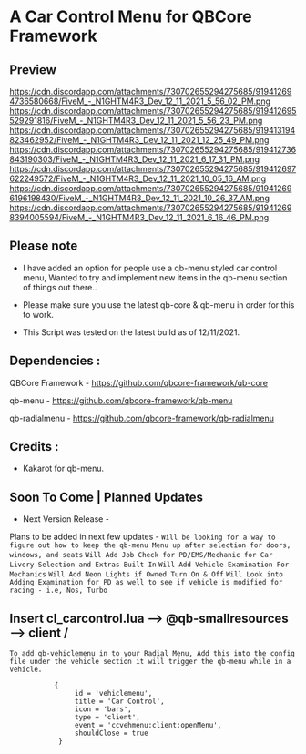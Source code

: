 # A Car Control Menu for QBCore Framework

## Preview 
https://cdn.discordapp.com/attachments/730702655294275685/919412694736580668/FiveM_-_N1GHTM4R3_Dev_12_11_2021_5_56_02_PM.png
https://cdn.discordapp.com/attachments/730702655294275685/919412695529291816/FiveM_-_N1GHTM4R3_Dev_12_11_2021_5_56_23_PM.png
https://cdn.discordapp.com/attachments/730702655294275685/919413194823462952/FiveM_-_N1GHTM4R3_Dev_12_11_2021_12_25_49_PM.png
https://cdn.discordapp.com/attachments/730702655294275685/919412736843190303/FiveM_-_N1GHTM4R3_Dev_12_11_2021_6_17_31_PM.png
https://cdn.discordapp.com/attachments/730702655294275685/919412697622249572/FiveM_-_N1GHTM4R3_Dev_12_11_2021_10_05_16_AM.png
https://cdn.discordapp.com/attachments/730702655294275685/919412696196198430/FiveM_-_N1GHTM4R3_Dev_12_11_2021_10_26_37_AM.png
https://cdn.discordapp.com/attachments/730702655294275685/919412698394005594/FiveM_-_N1GHTM4R3_Dev_12_11_2021_6_16_46_PM.png


## Please note

- I have added an option for people use a qb-menu styled car control menu, Wanted to try and implement new items in the qb-menu section of things out there..

- Please make sure you use the latest qb-core & qb-menu in order for this to work.

- This Script was tested on the latest build as of 12/11/2021.


## Dependencies :

QBCore Framework - https://github.com/qbcore-framework/qb-core

qb-menu - https://github.com/qbcore-framework/qb-menu 

qb-radialmenu - https://github.com/qbcore-framework/qb-radialmenu


## Credits : 

- Kakarot for qb-menu.

## Soon To Come | Planned Updates

- Next Version Release - 

Plans to be added in next few updates - 
`Will be looking for a way to figure out how to keep the qb-menu Menu up after selection for doors, windows, and seats`
`Will Add Job Check for PD/EMS/Mechanic for Car Livery Selection and Extras Built In`
`Will Add Vehicle Examination For Mechanics`
`Will Add Neon Lights if Owned Turn On & Off`
`Will Look into Adding Examination for PD as well to see if vehicle is modified for racing - i.e, Nos, Turbo`

## Insert cl_carcontrol.lua --> @qb-smallresources --> client /

`To add qb-vehiclemenu in to your Radial Menu, Add this into the config file under the vehicle section it will trigger the qb-menu while in a vehicle. `
```
       	   {
                id = 'vehiclemenu',
                title = 'Car Control',
                icon = 'bars',
                type = 'client',
                event = 'ccvehmenu:client:openMenu',
                shouldClose = true
            }
```

